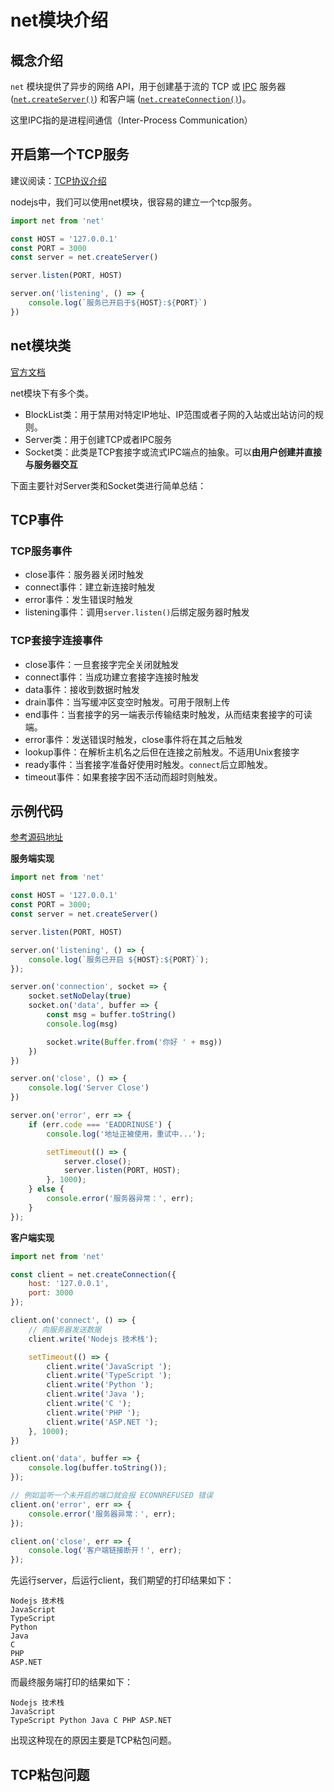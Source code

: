 # net模块介绍

## 概念介绍

`net` 模块提供了异步的网络 API，用于创建基于流的 TCP 或 [IPC](http://nodejs.cn/api/net.html#ipc-support) 服务器 ([`net.createServer()`](http://nodejs.cn/api/net.html#netcreateserveroptions-connectionlistener)) 和客户端 ([`net.createConnection()`](http://nodejs.cn/api/net.html#netcreateconnection))。

这里IPC指的是进程间通信（Inter-Process Communication）

## 开启第一个TCP服务

建议阅读：[TCP协议介绍](https://github.com/lin0606/note/blob/main/Network/TCP.md)

nodejs中，我们可以使用net模块，很容易的建立一个tcp服务。

```javascript
import net from 'net'

const HOST = '127.0.0.1'
const PORT = 3000
const server = net.createServer()

server.listen(PORT, HOST)

server.on('listening', () => {
    console.log(`服务已开启于${HOST}:${PORT}`)
})
```

## net模块类

[官方文档](http://nodejs.cn/api/net.html#identifying-paths-for-ipc-connections)

net模块下有多个类。

* BlockList类：用于禁用对特定IP地址、IP范围或者子网的入站或出站访问的规则。
* Server类：用于创建TCP或者IPC服务
* Socket类：此类是TCP套接字或流式IPC端点的抽象。可以**由用户创建并直接与服务器交互**

下面主要针对Server类和Socket类进行简单总结：

## TCP事件

### TCP服务事件

* close事件：服务器关闭时触发
* connect事件：建立新连接时触发
* error事件：发生错误时触发
* listening事件：调用`server.listen()`后绑定服务器时触发

### TCP套接字连接事件

* close事件：一旦套接字完全关闭就触发
* connect事件：当成功建立套接字连接时触发
* data事件：接收到数据时触发
* drain事件：当写缓冲区变空时触发。可用于限制上传
* end事件：当套接字的另一端表示传输结束时触发，从而结束套接字的可读端。
* error事件：发送错误时触发，close事件将在其之后触发
* lookup事件：在解析主机名之后但在连接之前触发。不适用Unix套接字
* ready事件：当套接字准备好使用时触发。`connect`后立即触发。
* timeout事件：如果套接字因不活动而超时则触发。

## 示例代码

[参考源码地址](https://github.com/qufei1993/Nodejs-Roadmap/blob/master/docs/nodejs/net.md)

**服务端实现**

```javascript
import net from 'net'

const HOST = '127.0.0.1'
const PORT = 3000;
const server = net.createServer()

server.listen(PORT, HOST)

server.on('listening', () => {
    console.log(`服务已开启 ${HOST}:${PORT}`);
});

server.on('connection', socket => {
    socket.setNoDelay(true)
    socket.on('data', buffer => {
        const msg = buffer.toString()
        console.log(msg)

        socket.write(Buffer.from('你好 ' + msg))
    })
})

server.on('close', () => {
    console.log('Server Close')
})

server.on('error', err => {
    if (err.code === 'EADDRINUSE') {
        console.log('地址正被使用，重试中...');

        setTimeout(() => {
            server.close();
            server.listen(PORT, HOST);
        }, 1000);
    } else {
        console.error('服务器异常：', err);
    }
});
```

**客户端实现**

```javascript
import net from 'net'

const client = net.createConnection({
    host: '127.0.0.1',
    port: 3000
});

client.on('connect', () => {
    // 向服务器发送数据
    client.write('Nodejs 技术栈');

    setTimeout(() => {
        client.write('JavaScript ');
        client.write('TypeScript ');
        client.write('Python ');
        client.write('Java ');
        client.write('C ');
        client.write('PHP ');
        client.write('ASP.NET ');
    }, 1000);
})

client.on('data', buffer => {
    console.log(buffer.toString());
});

// 例如监听一个未开启的端口就会报 ECONNREFUSED 错误
client.on('error', err => {
    console.error('服务器异常：', err);
});

client.on('close', err => {
    console.log('客户端链接断开！', err);
});
```

先运行server，后运行client，我们期望的打印结果如下：

```
Nodejs 技术栈
JavaScript
TypeScript
Python
Java
C
PHP
ASP.NET
```

而最终服务端打印的结果如下：

```
Nodejs 技术栈
JavaScript
TypeScript Python Java C PHP ASP.NET
```

出现这种现在的原因主要是TCP粘包问题。

## TCP粘包问题

